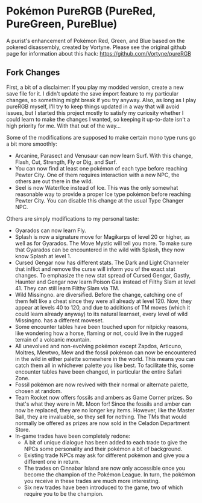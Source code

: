 # Pokémon PureRGB (PureRed, PureGreen, PureBlue)

A purist's enhancement of Pokémon Red, Green, and Blue based on the pokered disassembly, created by Vortyne. Please see the original github page for information about this hack: https://github.com/Vortyne/pureRGB

## Fork Changes
First, a bit of a disclaimer: If you play my modded version, create a new save file for it. I didn't update the save import feature to my particular changes, so something might break if you try anyway. Also, as long as I play pureRGB myself, I'll try to keep things updated in a way that will avoid issues, but I started this project mostly to satisfy my curiosity whether I could learn to make the changes I wanted, so keeping it up-to-date isn't a high priority for me. With that out of the way…

Some of the modifications are supposed to make certain mono type runs go a bit more smoothly:
- Arcanine, Parasect and Venusaur can now learn Surf. With this change,  Flash, Cut, Strength, Fly or Dig, and Surf.
- You can now find at least one pokémon of each type before reaching Pewter City. One of them requires interaction with a new NPC, the others are out there in the wild.
- Seel is now Water/Ice instead of Ice. This was the only somewhat reasonable way to provide a proper Ice type pokémon before reaching Pewter City. You can disable this change at the usual Type Changer NPC.

Others are simply modifications to my personal taste:
- Gyarados can now learn Fly.
- Splash is now a signature move for Magikarps of level 20 or higher, as well as for Gyarados. The Move Mystic will tell you more. To make sure that Gyarados can be encountered in the wild with Splash, they now know Splash at level 1.
- Cursed Gengar now has different stats. The Dark and Light Channeler that inflict and remove the curse will inform you of the exact stat changes. To emphasize the new stat spread of Cursed Gengar, Gastly, Haunter and Gengar now learn Poison Gas instead of Filthy Slam at level 41. They can still learn Filthy Slam via TM.
- Wild Missingno. are diversified. Before the change, catching one of them felt like a cheat since they were all already at level 120. Now, they appear at levels 40 to 120, and due to additions of TM moves (which it could learn already anyway) to its natural learnset, every level of wild Missingno. has a different moveset.
- Some encounter tables have been touched upon for nitpicky reasons, like wondering how a horse, flaming or not, could live in the rugged terrain of a volcanic mountain.
- All unevolved and non-evolving pokémon except Zapdos, Articuno, Moltres, Mewtwo, Mew and the fossil pokémon can now be encountered in the wild in either palette somewhere in the world. This means you can catch them all in whichever palette you like best. To facilitate this, some encounter tables have been changed, in particular the entire Safari Zone.
- Fossil pokémon are now revived with their normal or alternate palette, chosen at random.
- Team Rocket now offers fossils and ambers as Game Corner prizes. So that's what they were in Mt. Moon for! Since the fossils and amber can now be replaced, they are no longer key items. However, like the Master Ball, they are invaluable, so they sell for nothing. The TMs that would normally be offered as prizes are now sold in the Celadon Department Store.
- In-game trades have been completely redone:
  - A bit of unique dialogue has been added to each trade to give the NPCs some personality and their pokémon a bit of background.
  - Existing trade NPCs may ask for different pokémon and give you a different one in return.
  - The trades on Cinnabar Island are now only accessible once you become the champion of the Pokémon League. In turn, the pokémon you receive in these trades are much more interesting.
  - Six new trades have been introduced to the game, two of which require you to be the champion.
